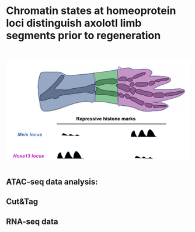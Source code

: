 # Chromatin states at homeoprotein loci distinguish axolotl limb segments prior to regeneration

<br><br> ![](doc/positional_model.png) <br><br>

## ATAC-seq data analysis:

## Cut&Tag

## RNA-seq data
 


